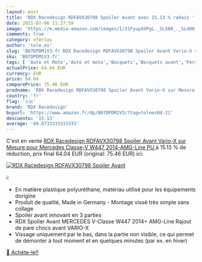```yaml
---
layout: post
title: 'RDX Racedesign RDFAVX30798 Spoiler Avant avec 15.13 % rabais '
date: 2021-07-06 11:27:59
image: 'https://m.media-amazon.com/images/I/31Fyup4XPgL._SL500_._SL400_.jpg'
comments: true
category: ofertas
author: 'tole.es'
slug: 'B07DPDM1V3-fr RDX Racedesign RDFAVX30798 Spoiler Avant Vario-X sur...'
sku: 'B07DPDM1V3-fr'
tags: [ 'Auto et Moto','Auto et moto','Becquets','Becquets avant','Personnalisation de lauto','Pièces détachées auto','rdx racedesign', ]
actualPrice: 64.04 EUR
currency: EUR
price: 64.04
comparePrice: 75.46 EUR
prodname: 'RDX Racedesign RDFAVX30798 Spoiler Avant Vario-X sur Mesure pour Mercedes Classe-V W447 2014-AMG-Line  PU '
country: 'fr'
flag: '🇫🇷'
brand: 'RDX Racedesign'
buyurl: 'https://www.amazon.fr/dp/B07DPDM1V3/?tag=tolees0d-21'
descuento: '15.13'
average: '68.8733333333333'
---
```


C'est en vente [RDX Racedesign RDFAVX30798 Spoiler Avant Vario-X sur Mesure pour Mercedes Classe-V W447 2014-AMG-Line  PU ](https://www.amazon.fr/dp/B07DPDM1V3/?tag=tolees0d-21)  à  15.13 % de réduction, prix final  64.04 EUR (original: 75.46 EUR) ici:

[![RDX Racedesign RDFAVX30798 Spoiler Avant](https://m.media-amazon.com/images/I/31Fyup4XPgL._SL500_._SL400_.jpg)](https://www.amazon.fr/dp/B07DPDM1V3/?tag=tolees0d-21)

ℹ️:

- En matière plastique polyuréthane, matériau utilisé pour les équipements dorigine
- Produit de qualité, Made in Germany - Montage vissé très simple sans collage
- Spoiler avant innovant en 3 parties
- RDX Spoiler Avant MERCEDES V-Classe W447 2014+ AMG-Line Rajout de pare chocs avant VARIO-X
- Vissage uniquement par le bas, dans la partie non visible, ce qui permet de démonter à tout moment et en quelques minutes (par ex. en hiver)

[🛒 Achète-le!!](https://www.amazon.fr/dp/B07DPDM1V3/?tag=tolees0d-21)
